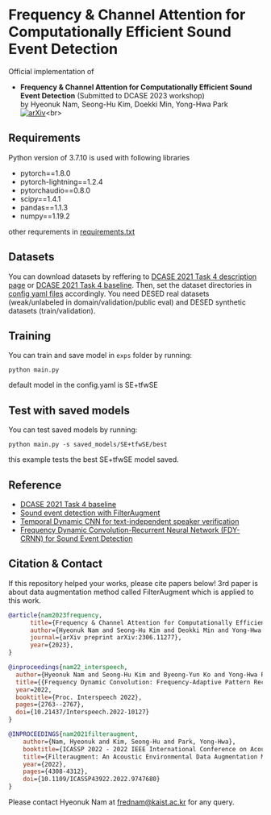 # Frequency & Channel Attention for Computationally Efficient Sound Event Detection

Official implementation of <br>
 - **Frequency & Channel Attention for Computationally Efficient Sound Event Detection** (Submitted to DCASE 2023 workshop) <br>
by Hyeonuk Nam, Seong-Hu Kim, Doekki Min, Yong-Hwa Park <br>[![arXiv](https://img.shields.io/badge/arXiv-2306.11277-brightgreen)]([https://arxiv.org/abs/2306.11277](https://arxiv.org/abs/2306.11277))<br>


## Requirements
Python version of 3.7.10 is used with following libraries
- pytorch==1.8.0
- pytorch-lightning==1.2.4
- pytorchaudio==0.8.0
- scipy==1.4.1
- pandas==1.1.3
- numpy==1.19.2


other requrements in [requirements.txt](./requirements.txt)


## Datasets
You can download datasets by reffering to [DCASE 2021 Task 4 description page](http://dcase.community/challenge2021/task-sound-event-detection-and-separation-in-domestic-environments) or [DCASE 2021 Task 4 baseline](https://github.com/DCASE-REPO/DESED_task). Then, set the dataset directories in [config yaml files](./configs/) accordingly. You need DESED real datasets (weak/unlabeled in domain/validation/public eval) and DESED synthetic datasets (train/validation).

## Training
You can train and save model in `exps` folder by running:
```shell
python main.py
```
default model in the config.yaml is SE+tfwSE

## Test with saved models
You can test saved models by running:
```shell
python main.py -s saved_models/SE+tfwSE/best
```
this example tests the best SE+tfwSE model saved.



## Reference
- [DCASE 2021 Task 4 baseline](https://github.com/DCASE-REPO/DESED_task) <br>
- [Sound event detection with FilterAugment](https://github.com/frednam93/FilterAugSED) <br>
- [Temporal Dynamic CNN for text-independent speaker verification](https://https://github.com/shkim816/temporal_dynamic_cnn)
- [Frequency Dynamic Convolution-Recurrent Neural Network (FDY-CRNN) for Sound Event Detection](https://github.com/frednam93/FDY-SED)

## Citation & Contact
If this repository helped your works, please cite papers below! 3rd paper is about data augmentation method called FilterAugment which is applied to this work.
```bib
@article{nam2023frequency,
      title={Frequency & Channel Attention for Computationally Efficient Sound Event Detection}, 
      author={Hyeonuk Nam and Seong-Hu Kim and Deokki Min and Yong-Hwa Park},
      journal={arXiv preprint arXiv:2306.11277},
      year={2023},
}

@inproceedings{nam22_interspeech,
  author={Hyeonuk Nam and Seong-Hu Kim and Byeong-Yun Ko and Yong-Hwa Park},
  title={{Frequency Dynamic Convolution: Frequency-Adaptive Pattern Recognition for Sound Event Detection}},
  year=2022,
  booktitle={Proc. Interspeech 2022},
  pages={2763--2767},
  doi={10.21437/Interspeech.2022-10127}
}

@INPROCEEDINGS{nam2021filteraugment,
    author={Nam, Hyeonuk and Kim, Seong-Hu and Park, Yong-Hwa},
    booktitle={ICASSP 2022 - 2022 IEEE International Conference on Acoustics, Speech and Signal Processing (ICASSP)}, 
    title={Filteraugment: An Acoustic Environmental Data Augmentation Method}, 
    year={2022},
    pages={4308-4312},
    doi={10.1109/ICASSP43922.2022.9747680}
}
```
Please contact Hyeonuk Nam at frednam@kaist.ac.kr for any query.
